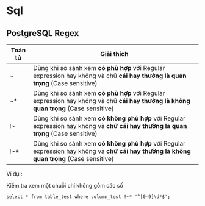# Sql

## PostgreSQL Regex

| Toán tử  | Giải thích |
| -------- | ------- |
| ~   | Dùng khi so sánh xem **có phù hợp** với Regular expression hay không và chữ **cái hay thường là quan trọng** (Case sensitive) |
| ~*  | Dùng khi so sánh xem **có phù hợp** với Regular expression hay không và chữ **cái hay thường là không quan trọng** (Case sensitive)|
| !~  | Dùng khi so sánh xem **có không phù hợp** với Regular expression hay không và **chữ cái hay thường là quan trọng** (Case sensitive)|
| !~* | Dùng khi so sánh xem **có không phù hợp** với Regular expression hay không và **chữ cái hay thường là không quan trọng** (Case sensitive) |

Ví dụ :

Kiểm tra xem một chuỗi chỉ không gồm các số

````
select * from table_test where column_test !~* '^[0-9]\d*$';
````
